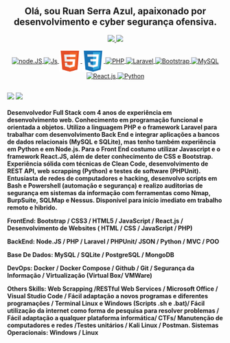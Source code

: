 <h2 align="center">
Olá, sou Ruan Serra Azul, apaixonado por desenvolvimento e cyber segurança ofensiva.
</h2>

<div align="center">
  <a href="https://github.com/RuanSerraAzul">
  <img height="180em" src="https://github-readme-stats-git-masterrstaa-rickstaa.vercel.app/api?username=RuanSerraAzul&show_icons=true&theme=synthwave&include_all_commits=true&count_private=true"/>
  <img height="180em" src="https://github-readme-stats-git-masterrstaa-rickstaa.vercel.app/api/top-langs/?username=RuanSerraAzul&show_icons=true&theme=synthwave&layout=compact"/>
</div>
<div align="center"><br>
  <img align="center" alt="node.JS" height="50" width="50" src="https://cdn.jsdelivr.net/gh/devicons/devicon/icons/nodejs/nodejs-original-wordmark.svg">
  <img align="center" alt="Js" height="50" width="50" src="https://cdn.jsdelivr.net/gh/devicons/devicon/icons/javascript/javascript-plain.svg">
  <img align="center" alt="HTML" height="50" width="50" src="https://raw.githubusercontent.com/devicons/devicon/master/icons/html5/html5-original.svg">
  <img align="center" alt="CSS" height="50" width="50" src="https://raw.githubusercontent.com/devicons/devicon/master/icons/css3/css3-original.svg">
  <img align="center" alt="PHP" height="70" width="70" src="https://cdn.jsdelivr.net/gh/devicons/devicon/icons/php/php-plain.svg">
  <img align="center" alt="Laravel" height="50" width="50" src="https://cdn.jsdelivr.net/gh/devicons/devicon/icons/laravel/laravel-plain.svg">
  <img  align="center" alt="Bootstrap" height="50" width="50" src="https://cdn.jsdelivr.net/gh/devicons/devicon/icons/bootstrap/bootstrap-original.svg" />
  <img  align="center" alt="MySQL" height="50" width="50" src="https://cdn.jsdelivr.net/gh/devicons/devicon/icons/mysql/mysql-original.svg" />
  <img  align="center" alt="React.js" height="50" width="50" src="https://cdn.jsdelivr.net/gh/devicons/devicon/icons/react/react-original.svg" />
  <img  align="center" alt="Python" height="50" width="50" src="https://cdn.jsdelivr.net/gh/devicons/devicon/icons/python/python-original.svg" />
          
</div>
  
  ##
 
<div> 
    <a align="center" href="https://www.linkedin.com/in/ruan-serra-azul-10bb7b209/" target="_blank"><img src="https://img.shields.io/badge/-LinkedIn-%230077B5?style=for-the-badge&logo=linkedin&logoColor=white" target="_blank"></a> 
    <a href = "mailto:ruan.4321.pablo@gmail.com"><img src="https://img.shields.io/badge/-Gmail-%23333?style=for-the-badge&logo=gmail&logoColor=red" target="_blank"></a>
</div>
  
  <h4> 
  Desenvolvedor Full Stack com 4 anos de experiência em desenvolvimento web. Conhecimento em
programação funcional e orientada a objetos. Utilizo a linguagem PHP e o framework Laravel para
trabalhar com desenvolvimento Back End e integrar aplicações a bancos de dados relacionais
(MySQL e SQLite), mas tenho também experiência em Python e em Node.js. Para o Front End costumo utilizar Javascript e o framework React.JS, além de
deter conhecimento de CSS e Bootstrap. Experiência sólida com técnicas de Clean Code,
desenvolvimento de REST API, web scrapping (Python) e testes de software (PHPUnit). Entusiasta
de redes de computadores e hacking, desenvolvo scripts em Bash e Powershell (automação e
segurança) e realizo auditorias de segurança em sistemas da informação com ferramentas como
Nmap, BurpSuite, SQLMap e Nessus. Disponível para início imediato em trabalho remoto e hibrido. <br>

FrontEnd: Bootstrap / CSS3 / HTML5 / JavaScript / React.js / Desenvolvimento de Websites ( HTML / CSS /
JavaScript / PHP)

BackEnd: Node.JS / PHP / Laravel / PHPUnit/ JSON / Python / MVC / POO

Base De Dados: MySQL / SQLite / PostgreSQL / MongoDB

DevOps: Docker / Docker Compose / Github / Git / Segurança da Informação / Virtualização (Virtual Box/ VMWare)

Others Skills: Web Scrapping /RESTful Web Services / Microsoft Office / Visual Studio Code / Fácil adaptação a novos programas e diferentes programações / Terminal Linux e Windows (Scripts .sh e .bat)/ Fácil utilização da internet como forma de pesquisa para resolver problemas / Fácil adaptação a qualquer plataforma informática/ CTFs/ Manutenção de computadores e redes /Testes unitários / Kali Linux / Postman.
Sistemas Operacionais: Windows / Linux

  
  </h4>

